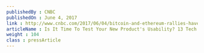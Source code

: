 ```yaml
---
publishedBy : CNBC
publishedOn : June 4, 2017
link : http://www.cnbc.com/2017/06/04/bitcoin-and-ethereum-rallies-have-led-to-funds-like-for-storj-ico.html
articleName : Is It Time To Test Your New Product's Usability? 13 Tech Experts Weigh In
weight : 104 
class : pressArticle
---
```

